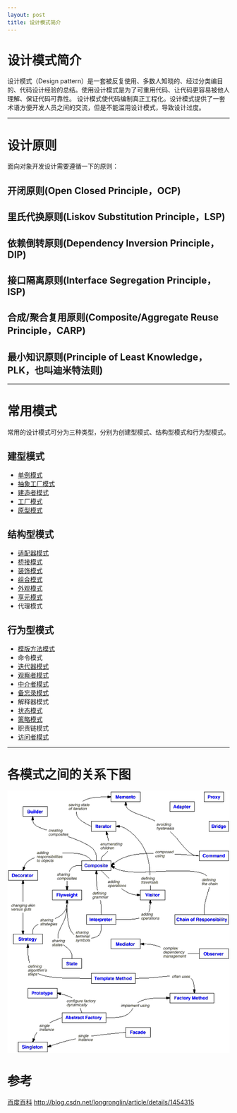 ```yaml
---
layout: post
title: 设计模式简介
---
```


设计模式简介
=========
   
  设计模式（Design pattern）是一套被反复使用、多数人知晓的、经过分类编目的、代码设计经验的总结。使用设计模式是为了可重用代码、让代码更容易被他人理解、保证代码可靠性。 设计模式使代码编制真正工程化。设计模式提供了一套术语方便开发人员之间的交流，但是不能滥用设计模式，导致设计过度。

----------

# 设计原则
  
  面向对象开发设计需要遵循一下的原则：
  
## 开闭原则(Open Closed Principle，OCP)

## 里氏代换原则(Liskov Substitution Principle，LSP)

## 依赖倒转原则(Dependency Inversion Principle，DIP)

## 接口隔离原则(Interface Segregation Principle，ISP)

## 合成/聚合复用原则(Composite/Aggregate Reuse Principle，CARP)

## 最小知识原则(Principle of Least Knowledge，PLK，也叫迪米特法则)
  
----------

# 常用模式

  常用的设计模式可分为三种类型，分别为创建型模式、结构型模式和行为型模式。
   
## 建型模式
* [单例模式](/2015/06/18/singleton.html)
* [抽象工厂模式](/2015/06/20/factory.html)
* [建造者模式](/2015/07/29/builder.html)
* [工厂模式](/2015/06/20/factory.html)
* [原型模式](/2015/06/21/prototype.html)
   
## 结构型模式
* [适配器模式](/2015/06/27/adapter.html)
* [桥接模式](/2015/08/10/bridge.html)
* [装饰模式](/2015/06/24/decorator.html)
* [组合模式](/2015/07/23/composite.html)
* [外观模式](/2015/07/19/facade.html)
* [享元模式](/2015/06/26/flyweight.html)
* 代理模式
  
## 行为型模式
* [模版方法模式](/2015/06/22/template.html)
* 命令模式
* [迭代器模式]("")
* [观察者模式 ](/2015/08/04/observer.html)
* [中介者模式](/2015/08/04/mediator.html)
* [备忘录模式]("")
* 解释器模式
* [状态模式](/2015/06/25/state.html)
* [策略模式](/2015/06/23/strategy.html)
* 职责链模式
* [访问者模式](/2015/07/24/visitor.html)

----------
  
# 各模式之间的关系下图

![relationship](/images/design-pattern/relationship.png)
   
# 参考
[百度百科](http://baike.baidu.com/link?url=8HuuLmplQp0-iBZRDMyq8C7TCAHDRB0wNGMCVOjTe362nO9qqcKmZnSpm9c5xk5IsugUPBe_Zd-jVcj6ogiUwa)
<http://blog.csdn.net/longronglin/article/details/1454315>